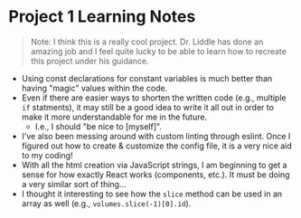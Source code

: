 # Project 1 Learning Notes
> Note: I think this is a really cool project.  Dr. Liddle has done an amazing job and I feel quite lucky to be able to learn how to recreate this project under his guidance.
- Using const declarations for constant variables is much better than having "magic" values within the code.
- Even if there are easier ways to shorten the written code (e.g., multiple `if` statments), it may still be a good idea to write it all out in order to make it more understandable for me in the future.
    - I.e., I should "be nice to \[myself\]".
- I've also been messing around with custom linting through eslint.  Once I figured out how to create & customize the config file, it is a very nice aid to my coding!
- With all the html creation via JavaScript strings, I am beginning to get a sense for how exactly React works (components, etc.).  It must be doing a very similar sort of thing...
- I thought it interesting to see how the `slice` method can be used in an array as well (e.g., `volumes.slice(-1)[0].id`).